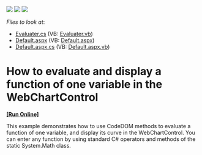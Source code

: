 <!-- default badges list -->
![](https://img.shields.io/endpoint?url=https://codecentral.devexpress.com/api/v1/VersionRange/128574641/13.1.4%2B)
[![](https://img.shields.io/badge/Open_in_DevExpress_Support_Center-FF7200?style=flat-square&logo=DevExpress&logoColor=white)](https://supportcenter.devexpress.com/ticket/details/E1612)
[![](https://img.shields.io/badge/📖_How_to_use_DevExpress_Examples-e9f6fc?style=flat-square)](https://docs.devexpress.com/GeneralInformation/403183)
<!-- default badges end -->
<!-- default file list -->
*Files to look at*:

* [Evaluater.cs](./CS/WebSite/App_Code/Evaluater.cs) (VB: [Evaluater.vb](./VB/WebSite/App_Code/Evaluater.vb))
* [Default.aspx](./CS/WebSite/Default.aspx) (VB: [Default.aspx](./VB/WebSite/Default.aspx))
* [Default.aspx.cs](./CS/WebSite/Default.aspx.cs) (VB: [Default.aspx.vb](./VB/WebSite/Default.aspx.vb))
<!-- default file list end -->
# How to evaluate and display a function of one variable in the WebChartControl
<!-- run online -->
**[[Run Online]](https://codecentral.devexpress.com/e1612/)**
<!-- run online end -->


<p>This example demonstrates how to use CodeDOM methods to evaluate a function of one variable, and display its curve in the WebChartControl. You can enter any function by using standard C# operators and methods of the static System.Math class.</p>

<br/>


